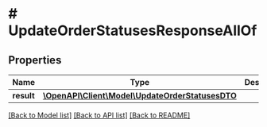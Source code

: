 # # UpdateOrderStatusesResponseAllOf

## Properties

Name | Type | Description | Notes
------------ | ------------- | ------------- | -------------
**result** | [**\OpenAPI\Client\Model\UpdateOrderStatusesDTO**](UpdateOrderStatusesDTO.md) |  | [optional]

[[Back to Model list]](../../README.md#models) [[Back to API list]](../../README.md#endpoints) [[Back to README]](../../README.md)
